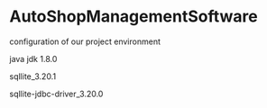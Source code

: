 # AutoShopManagementSoftware
configuration of our project environment

java jdk 1.8.0

sqllite_3.20.1

sqllite-jdbc-driver_3.20.0 
